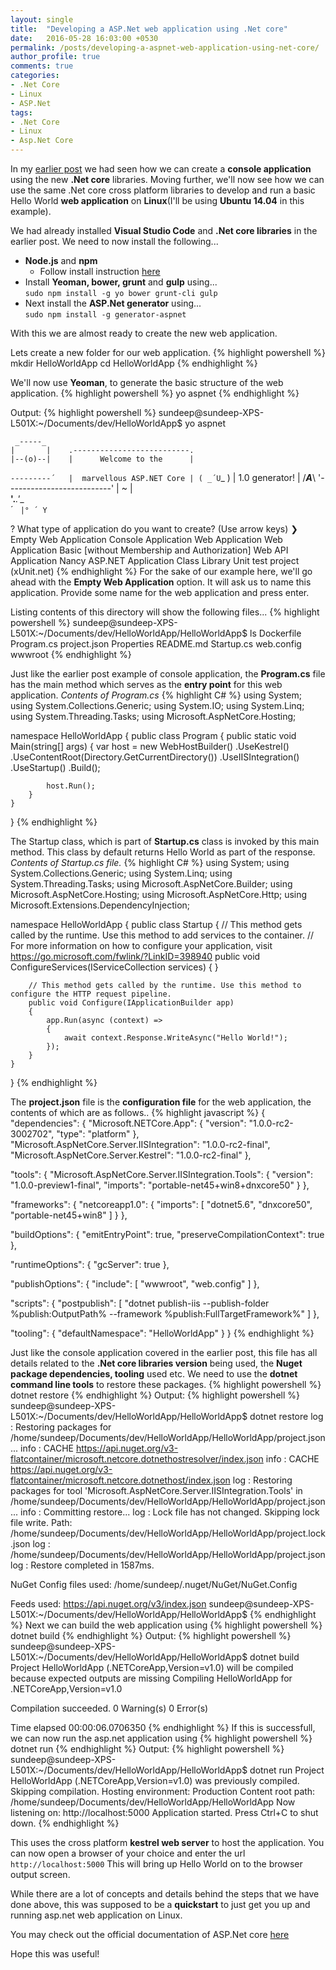 ```yaml
---
layout: single
title:  "Developing a ASP.Net web application using .Net core"
date:   2016-05-28 16:03:00 +0530
permalink: /posts/developing-a-aspnet-web-application-using-net-core/
author_profile: true
comments: true
categories: 
- .Net Core
- Linux
- ASP.Net
tags:
- .Net Core
- Linux
- Asp.Net Core
---
```


In my [earlier post]({{site.url}}/posts/developing-a-net-core-console-application-on-linux/) we had seen how we can create a **console application** using the new **.Net core** libraries.
Moving further, we'll now see how we can use the same .Net core cross platform libraries to develop and run a basic Hello World **web application** on **Linux**(I'll be using **Ubuntu 14.04** in this example).

We had already installed **Visual Studio Code** and **.Net core libraries** in the earlier post.
We need to now install the following...  

* **Node.js** and **npm**  
    * Follow install instruction [here](https://nodejs.org/en/download/package-manager/#debian-and-ubuntu-based-linux-distributions)  
* Install **Yeoman, bower, grunt** and **gulp** using...  
`sudo npm install -g yo bower grunt-cli gulp`
* Next install the **ASP.Net generator** using...  
`sudo npm install -g generator-aspnet`

With this we are almost ready to create the new web application.

Lets create a new folder for our web application.
{% highlight powershell %}
mkdir HelloWorldApp
cd HelloWorldApp
{% endhighlight %}

We'll now use **Yeoman**, to generate the basic structure of the web application.
{% highlight powershell %}
yo aspnet
{% endhighlight %}

Output:
{% highlight powershell %}
sundeep@sundeep-XPS-L501X:~/Documents/dev/HelloWorldApp$ yo aspnet

     _-----_
    |       |    .--------------------------.
    |--(o)--|    |      Welcome to the      |
   `---------´   |  marvellous ASP.NET Core |
    ( _´U`_ )    |      1.0 generator!      |
    /___A___\    '--------------------------'
     |  ~  |     
   __'.___.'__   
 ´   `  |° ´ Y ` 

? What type of application do you want to create? (Use arrow keys)
❯ Empty Web Application 
  Console Application 
  Web Application 
  Web Application Basic [without Membership and Authorization] 
  Web API Application 
  Nancy ASP.NET Application 
  Class Library 
  Unit test project (xUnit.net) 
{% endhighlight %}
For the sake of our example here, we'll go ahead with the **Empty Web Application** option.
It will ask us to name this application. Provide some name for the web application and press enter.

Listing contents of this directory will show the following files...
{% highlight powershell %}
sundeep@sundeep-XPS-L501X:~/Documents/dev/HelloWorldApp/HelloWorldApp$ ls
Dockerfile  Program.cs  project.json  Properties  README.md  Startup.cs  web.config  wwwroot
{% endhighlight %}

Just like the earlier post example of console application, the **Program.cs** file has the main method which serves as the **entry point** for this web application.
*Contents of Program.cs*
{% highlight C# %}
using System;
using System.Collections.Generic;
using System.IO;
using System.Linq;
using System.Threading.Tasks;
using Microsoft.AspNetCore.Hosting;

namespace HelloWorldApp
{
    public class Program
    {
        public static void Main(string[] args)
        {
            var host = new WebHostBuilder()
                .UseKestrel()
                .UseContentRoot(Directory.GetCurrentDirectory())
                .UseIISIntegration()
                .UseStartup<Startup>()
                .Build();

            host.Run();
        }
    }
}
{% endhighlight %}

The Startup class, which is part of **Startup.cs** class is invoked by this main method.
This class by default returns Hello World as part of the response.
*Contents of Startup.cs file.*
{% highlight C# %}
using System;
using System.Collections.Generic;
using System.Linq;
using System.Threading.Tasks;
using Microsoft.AspNetCore.Builder;
using Microsoft.AspNetCore.Hosting;
using Microsoft.AspNetCore.Http;
using Microsoft.Extensions.DependencyInjection;

namespace HelloWorldApp
{
    public class Startup
    {
        // This method gets called by the runtime. Use this method to add services to the container.
        // For more information on how to configure your application, visit https://go.microsoft.com/fwlink/?LinkID=398940
        public void ConfigureServices(IServiceCollection services)
        {
        }

        // This method gets called by the runtime. Use this method to configure the HTTP request pipeline.
        public void Configure(IApplicationBuilder app)
        {
            app.Run(async (context) =>
            {
                await context.Response.WriteAsync("Hello World!");
            });
        }
    }
}
{% endhighlight %}

The **project.json** file is the **configuration file** for the web application, the contents of which are as follows..
{% highlight javascript %}
{
  "dependencies": {
    "Microsoft.NETCore.App": {
      "version": "1.0.0-rc2-3002702",
      "type": "platform"
    },
    "Microsoft.AspNetCore.Server.IISIntegration": "1.0.0-rc2-final",
    "Microsoft.AspNetCore.Server.Kestrel": "1.0.0-rc2-final"
  },

  "tools": {
    "Microsoft.AspNetCore.Server.IISIntegration.Tools": {
      "version": "1.0.0-preview1-final",
      "imports": "portable-net45+win8+dnxcore50"
    }
  },

  "frameworks": {
    "netcoreapp1.0": {
      "imports": [
        "dotnet5.6",
        "dnxcore50",
        "portable-net45+win8"
      ]
    }
  },

  "buildOptions": {
    "emitEntryPoint": true,
    "preserveCompilationContext": true
  },

  "runtimeOptions": {
    "gcServer": true
  },

  "publishOptions": {
    "include": [
      "wwwroot",
      "web.config"
    ]
  },

  "scripts": {
    "postpublish": [ "dotnet publish-iis --publish-folder %publish:OutputPath% --framework %publish:FullTargetFramework%" ]
  },

  "tooling": {
    "defaultNamespace": "HelloWorldApp"
  }
}
{% endhighlight %}

Just like the console application covered in the earlier post, this file has all details related to the **.Net core libraries version** being used, the **Nuget package dependencies, tooling** used etc.
We need to use the **dotnet command line tools** to restore these packages.
{% highlight powershell %}
dotnet restore
{% endhighlight %}
Output:
{% highlight powershell %}
sundeep@sundeep-XPS-L501X:~/Documents/dev/HelloWorldApp/HelloWorldApp$ dotnet restore
log  : Restoring packages for /home/sundeep/Documents/dev/HelloWorldApp/HelloWorldApp/project.json...
info :   CACHE https://api.nuget.org/v3-flatcontainer/microsoft.netcore.dotnethostresolver/index.json
info :   CACHE https://api.nuget.org/v3-flatcontainer/microsoft.netcore.dotnethost/index.json
log  : Restoring packages for tool 'Microsoft.AspNetCore.Server.IISIntegration.Tools' in /home/sundeep/Documents/dev/HelloWorldApp/HelloWorldApp/project.json...
info : Committing restore...
log  : Lock file has not changed. Skipping lock file write. Path: /home/sundeep/Documents/dev/HelloWorldApp/HelloWorldApp/project.lock.json
log  : /home/sundeep/Documents/dev/HelloWorldApp/HelloWorldApp/project.json
log  : Restore completed in 1587ms.

NuGet Config files used:
    /home/sundeep/.nuget/NuGet/NuGet.Config

Feeds used:
    https://api.nuget.org/v3/index.json
sundeep@sundeep-XPS-L501X:~/Documents/dev/HelloWorldApp/HelloWorldApp$ 
{% endhighlight %}
Next we can build  the web application using
{% highlight powershell %}
dotnet build
{% endhighlight %}
Output:
{% highlight powershell %}
sundeep@sundeep-XPS-L501X:~/Documents/dev/HelloWorldApp/HelloWorldApp$ dotnet build
Project HelloWorldApp (.NETCoreApp,Version=v1.0) will be compiled because expected outputs are missing
Compiling HelloWorldApp for .NETCoreApp,Version=v1.0

Compilation succeeded.
    0 Warning(s)
    0 Error(s)

Time elapsed 00:00:06.0706350
{% endhighlight %}
If this is successfull, we can now run the asp.net application using
{% highlight powershell %}
dotnet run
{% endhighlight %}
Output:
{% highlight powershell %}
sundeep@sundeep-XPS-L501X:~/Documents/dev/HelloWorldApp/HelloWorldApp$ dotnet run
Project HelloWorldApp (.NETCoreApp,Version=v1.0) was previously compiled. Skipping compilation.
Hosting environment: Production
Content root path: /home/sundeep/Documents/dev/HelloWorldApp/HelloWorldApp
Now listening on: http://localhost:5000
Application started. Press Ctrl+C to shut down.
{% endhighlight %}

This uses the cross platform **kestrel web server** to host the application.
You can now open a browser of your choice and enter the url `http://localhost:5000`
This will bring up Hello World on to the browser output screen.

While there are a lot of concepts and details behind the steps that we have done above, this was supposed to be a **quickstart** to just get you up and running asp.net web application on Linux.

You may check out the official documentation of ASP.Net core [here](https://docs.asp.net/en/latest/)

Hope this was useful!

